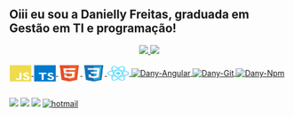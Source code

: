 ## Oiii eu sou a Danielly Freitas, graduada em Gestão em TI e programação!
<div align="center">
  <a href="https://github.com/Daniellyfreitasc">
  <img height="180em" src="https://github-readme-stats.vercel.app/api?username=Daniellyfreitasc&show_icons=true&theme=dracula&include_all_commits=true&count_private=true"/>
  <img height="180em" src="https://github-readme-stats.vercel.app/api/top-langs/?username=Daniellyfreitasc&layout=compact&langs_count=7&theme=dracula"/>
</div>
<div style="display: inline_block"><br>
  <img align="center" alt="Dany-Js" height="30" width="40" src="https://raw.githubusercontent.com/devicons/devicon/master/icons/javascript/javascript-plain.svg">
  <img align="center" alt="Dany-Ts" height="30" width="40" src="https://raw.githubusercontent.com/devicons/devicon/master/icons/typescript/typescript-plain.svg">
  <img align="center" alt="Dany-HTML" height="30" width="40" src="https://raw.githubusercontent.com/devicons/devicon/master/icons/html5/html5-original.svg">
  <img align="center" alt="Dany-CSS" height="30" width="40" src="https://raw.githubusercontent.com/devicons/devicon/master/icons/css3/css3-original.svg">
  <img align="center" alt="Dany-React" height="30" width="40" src="https://raw.githubusercontent.com/devicons/devicon/master/icons/react/react-original.svg">
  <img align="center" alt="Dany-Angular" height="30" width="40" src="https://img.icons8.com/color/96/000000/angularjs.png" title="Angular" />
  <img align="center" alt="Dany-Git" height="30" width="40" src="https://img.icons8.com/color/96/000000/git.png" title="Git"/>
  <img align="center" alt="Dany-Npm" height="30" width="40" src="https://img.icons8.com/color/96/000000/npm.png" title="Npm" />
  
  ##
 
<div> 
  <a href="https://instagram.com/danyfreitasc" target="_blank"><img src="https://img.shields.io/badge/-Instagram-%23E4405F?style=for-the-badge&logo=instagram&logoColor=white" target="_blank"></a>
 <a href="https://discord.gg/866732938569580544" target="_blank"><img src="https://img.shields.io/badge/Discord-7289DA?style=for-the-badge&logo=discord&logoColor=white" target="_blank"></a> 
 <a href="https://www.linkedin.com/in/daniellyfreitasc" target="_blank"><img src="https://img.shields.io/badge/-LinkedIn-%230077B5?style=for-the-badge&logo=linkedin&logoColor=white" target="_blank"></a> 
 <a href = "mailto:daniellyfreitasc@hotmail.com"><img src="https://img.icons8.com/nolan/96/email.png" width="35" title="hotmail" /></a>
</div>
